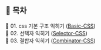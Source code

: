 ## 🤖 목차
📃 01. css 기본 구조 익히기 ([Basic-CSS](https://github.com/hyedi3x/html-css/blob/main/css/01.Basic-css/README.md)) <br>
📃 02. 선택자 익히기 ([Selector-CSS](https://github.com/hyedi3x/html-css/blob/main/css/02.Selector-css/README.md)) <br>
📃 03. 결합자 익히기 ([Combinator-CSS](https://github.com/hyedi3x/html-css/blob/main/css/03.Combinator-css/README.md)) <br>